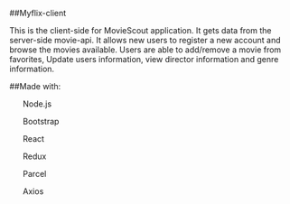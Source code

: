 ##Myflix-client

This is the client-side for MovieScout application. It gets data from the server-side movie-api. It allows new users to register a new account and browse the movies available. Users are able to add/remove a movie from favorites, Update users information, view director information and genre information.

##Made with:
<ul>Node.js</ul>
<ul>Bootstrap</ul>
<ul>React</ul>
<ul>Redux</ul>
<ul>Parcel</ul>
<ul>Axios</ul>
